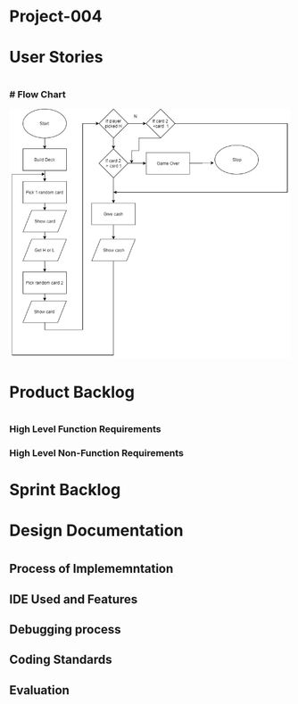 # Project-004


<h1> User Stories <h1>
    
<h3>  <h3>
# Flow Chart 

![FlowChart](https://github.com/Oliver-Slape/Project-002/blob/master/Flowchart.png)
<h1> Product Backlog <h1>
    
<h3> High Level Function Requirements <h3>
        
<h4>  <h4>
    
<h3> High Level Non-Function Requirements <h3>
        
<h4> <h4>
<h1> Sprint Backlog <h1>
    
<h3>  <h3>
    

<h1> Design Documentation <h1>
  
<h2> Process of Implememntation <h2>
    
<h3> <h3>
  
<h2> IDE Used and Features <h2>
    
<h3> <h3>
  
<h2> Debugging process <h2>
    
<h3> <h3>
  
<h2> Coding Standards <h2>
    
<h3> <h3>
  
<h2> Evaluation <h2>
    
<h3> <h3>
